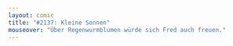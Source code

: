```yaml
---
layout: comic
title: "#2137: Kleine Sonnen"
mouseover: "Über Regenwurmblumen würde sich Fred auch freuen."
---
```

